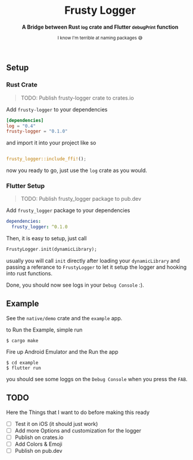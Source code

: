 <h1 align="center">Frusty Logger</h1>
<div align="center">
  <strong>
    A Bridge between Rust <small>log</small> crate and Flutter <small>debugPrint</small> function
  </strong>

<small>I know I'm terrible at naming packages 😅</small>

</div>

<br />

## Setup

### Rust Crate

> TODO: Publish frusty-logger crate to crates.io

Add `frusty-logger` to your dependencies

```toml
[dependencies]
log = "0.4"
frusty-logger = "0.1.0"
```

and import it into your project like so

```rust

frusty_logger::include_ffi!();

```

now you ready to go, just use the `log` crate as you would.

### Flutter Setup

> TODO: Publish frusty_logger package to pub.dev

Add `frusty_logger` package to your dependencies

```yaml
dependencies:
  frusty_logger: ^0.1.0
```

Then, it is easy to setup, just call

```dart
FrustyLogger.init(dynamicLibrary);
```

usually you will call `init` directly after loading your `dynamicLibrary` and passing a referance to `FrustyLogger` to let it setup the logger and hooking into rust functions.

Done, you should now see logs in your `Debug Console` :).

## Example

See the `native/demo` crate and the `example` app.

to Run the Example, simple run

```
$ cargo make
```

Fire up Android Emulator and the Run the app

```
$ cd example
$ flutter run
```

you should see some loggs on the `Debug Console` when you press the `FAB`.

## TODO

Here the Things that I want to do before making this ready

- [ ] Test it on iOS (it should just work)
- [ ] Add more Options and customization for the logger
- [ ] Publish on crates.io
- [ ] Add Colors & Emoji
- [ ] Publish on pub.dev
